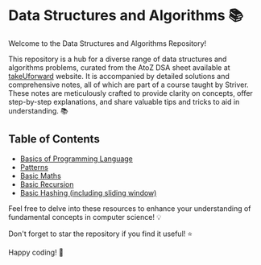 # Data Structures and Algorithms 📚

Welcome to the Data Structures and Algorithms Repository!

This repository is a hub for a diverse range of data structures and algorithms problems, curated from the AtoZ DSA sheet available at [takeUforward](https://takeuforward.org/) website. It is accompanied by detailed solutions and comprehensive notes, all of which are part of a course taught by Striver. These notes are meticulously crafted to provide clarity on concepts, offer step-by-step explanations, and share valuable tips and tricks to aid in understanding. 📚

## Table of Contents
- [Basics of Programming Language](./01_Basics_of_Python/)
- [Patterns](./02_Patterns/)
- [Basic Maths](./03_Basic_Maths/)
- [Basic Recursion](./04_Basic_Recursion/)
- [Basic Hashing (including sliding window)](./05_Basic_Hashing/)

Feel free to delve into these resources to enhance your understanding of fundamental concepts in computer science! 💡

Don't forget to star the repository if you find it useful! ⭐️ 

Happy coding! 🚀
